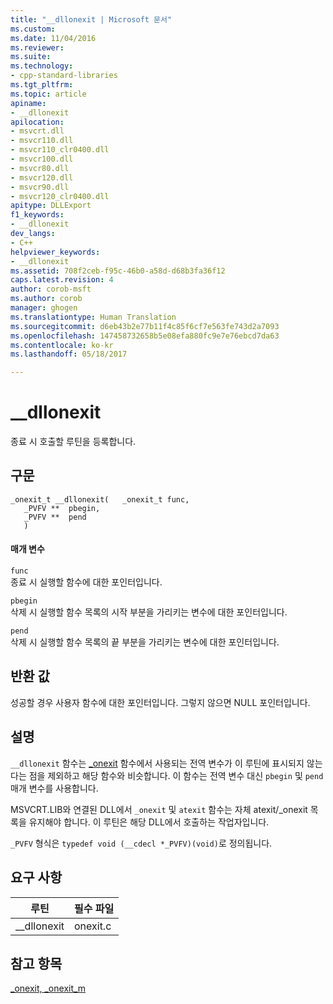 ```yaml
---
title: "__dllonexit | Microsoft 문서"
ms.custom: 
ms.date: 11/04/2016
ms.reviewer: 
ms.suite: 
ms.technology:
- cpp-standard-libraries
ms.tgt_pltfrm: 
ms.topic: article
apiname:
- __dllonexit
apilocation:
- msvcrt.dll
- msvcr110.dll
- msvcr110_clr0400.dll
- msvcr100.dll
- msvcr80.dll
- msvcr120.dll
- msvcr90.dll
- msvcr120_clr0400.dll
apitype: DLLExport
f1_keywords:
- __dllonexit
dev_langs:
- C++
helpviewer_keywords:
- __dllonexit
ms.assetid: 708f2ceb-f95c-46b0-a58d-d68b3fa36f12
caps.latest.revision: 4
author: corob-msft
ms.author: corob
manager: ghogen
ms.translationtype: Human Translation
ms.sourcegitcommit: d6eb43b2e77b11f4c85f6cf7e563fe743d2a7093
ms.openlocfilehash: 147458732658b5e08efa880fc9e7e76ebcd7da63
ms.contentlocale: ko-kr
ms.lasthandoff: 05/18/2017

---
```

# <a name="dllonexit"></a>__dllonexit
종료 시 호출할 루틴을 등록합니다.  
  
## <a name="syntax"></a>구문  
  
```  
_onexit_t __dllonexit(   _onexit_t func,  
   _PVFV **  pbegin,   
   _PVFV **  pend   
   )  
```  
  
#### <a name="parameters"></a>매개 변수  
 `func`  
 종료 시 실행할 함수에 대한 포인터입니다.  
  
 `pbegin`  
 삭제 시 실행할 함수 목록의 시작 부분을 가리키는 변수에 대한 포인터입니다.  
  
 `pend`  
 삭제 시 실행할 함수 목록의 끝 부분을 가리키는 변수에 대한 포인터입니다.  
  
## <a name="return-value"></a>반환 값  
 성공할 경우 사용자 함수에 대한 포인터입니다. 그렇지 않으면 NULL 포인터입니다.  
  
## <a name="remarks"></a>설명  
 `__dllonexit` 함수는 [_onexit](../c-runtime-library/reference/onexit-onexit-m.md) 함수에서 사용되는 전역 변수가 이 루틴에 표시되지 않는다는 점을 제외하고 해당 함수와 비슷합니다. 이 함수는 전역 변수 대신 `pbegin` 및 `pend` 매개 변수를 사용합니다.  
  
 MSVCRT.LIB와 연결된 DLL에서 `_onexit` 및 `atexit` 함수는 자체 atexit/_onexit 목록을 유지해야 합니다. 이 루틴은 해당 DLL에서 호출하는 작업자입니다.  
  
 `_PVFV` 형식은 `typedef void (__cdecl *_PVFV)(void)`로 정의됩니다.  
  
## <a name="requirements"></a>요구 사항  
  
|루틴|필수 파일|  
|-------------|-------------------|  
|__dllonexit|onexit.c|  
  
## <a name="see-also"></a>참고 항목  
 [_onexit, _onexit_m](../c-runtime-library/reference/onexit-onexit-m.md)
